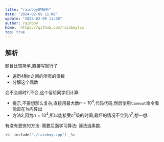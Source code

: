 ```yaml
---
title: "rainboy的解析"
date: "2024-02-09 11:08"
update: "2023-02-09 11:08"
author: rainboy
home:  https://github.com/rainboylvx
top: true
---
```


## 解析

题目比较简单,直接写就行了

- 遍历4到n之间的所有的偶数
- 分解这个偶数

会不会超时?,不会,这个留给同学们计算.

- 提示,不要想那么复杂,直接用最大数$n=10^4$,代码代码,然后使用`timeout`命令看能否在1s内算出
- 方法2,因为$n=10^4$,所以能接受$n^2$级的时间,最坏的情况不会到$n^2$,想一想.

有没有更快的方法: 需要后面学习算法: 筛法选素数.

```cpp
<%- include("./rainboy.cpp") _%>
```


